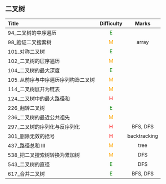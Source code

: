 
## 二叉树

| Title                              |         Difficulty          |    Marks     |
| :--------------------------------- | :-------------------------: | :----------: |
| 94_二叉树的中序遍历                | <font color=green>E</font>  |              |
| 98_验证二叉搜索树                  | <font color=orange>M</font> |    array     |
| 101_对称二叉树                     | <font color=green>E</font>  |              |
| 102_二叉树的层序遍历               | <font color=orange>M</font> |              |
| 104_二叉树的最大深度               | <font color=green>E</font>  |              |
| 105_从前序与中序遍历序列构造二叉树 | <font color=orange>M</font> |              |
| 114_二叉树展开为链表               | <font color=orange>M</font> |              |
| 124_二叉树中的最大路径和           |  <font color=red>H</font>   |              |
| 226_翻转二叉树                     | <font color=green>E</font>  |              |
| 236_二叉树的最近公共祖先           | <font color=orange>M</font> |              |
| 297_二叉树的序列化与反序列化       |  <font color=red>H</font>   |   BFS, DFS   |
| 301_删除无效的括号                 |  <font color=red>H</font>   | backtracking |
| 437_路径总和 III                   | <font color=orange>M</font> |     tree     |
| 538_把二叉搜索树转换为累加树       | <font color=orange>M</font> |     DFS      |
| 543_二叉树的直径                   | <font color=green>E</font>  |     DFS      |
| 617_合并二叉树                     | <font color=green>E</font>  |   BFS, DFS   |